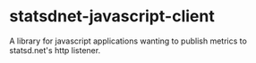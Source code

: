 statsdnet-javascript-client
===========================

A library for javascript applications wanting to publish metrics to statsd.net's http listener.
